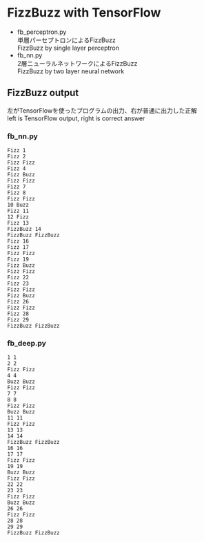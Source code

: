 # FizzBuzz with TensorFlow

- fb_perceptron.py  
  単層パーセプトロンによるFizzBuzz  
  FizzBuzz by single layer perceptron    
- fb_nn.py  
  2層ニューラルネットワークによるFizzBuzz  
  FizzBuzz by two layer neural network  

## FizzBuzz output

左がTensorFlowを使ったプログラムの出力、右が普通に出力した正解  
left is TensorFlow output, right is correct answer  

### fb_nn.py

```
Fizz 1
Fizz 2
Fizz Fizz
Fizz 4
Fizz Buzz
Fizz Fizz
Fizz 7
Fizz 8
Fizz Fizz
10 Buzz
Fizz 11
12 Fizz
Fizz 13
FizzBuzz 14
FizzBuzz FizzBuzz
Fizz 16
Fizz 17
Fizz Fizz
Fizz 19
Fizz Buzz
Fizz Fizz
Fizz 22
Fizz 23
Fizz Fizz
Fizz Buzz
Fizz 26
Fizz Fizz
Fizz 28
Fizz 29
FizzBuzz FizzBuzz
```

### fb_deep.py

```
1 1
2 2
Fizz Fizz
4 4
Buzz Buzz
Fizz Fizz
7 7
8 8
Fizz Fizz
Buzz Buzz
11 11
Fizz Fizz
13 13
14 14
FizzBuzz FizzBuzz
16 16
17 17
Fizz Fizz
19 19
Buzz Buzz
Fizz Fizz
22 22
23 23
Fizz Fizz
Buzz Buzz
26 26
Fizz Fizz
28 28
29 29
FizzBuzz FizzBuzz
```


